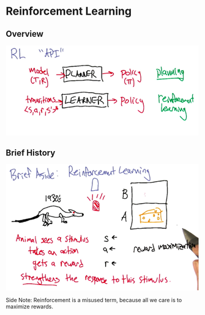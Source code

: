 # Reinforcement Learning

## Overview

![Overview](images/rl-overview.png)

## Brief History

![Brief History](images/brief-history.png)

Side Note: Reinforcement is a misused term, because all we care is to maximize rewards.
